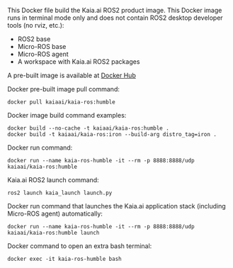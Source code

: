 This Docker file build the Kaia.ai ROS2 product image. This Docker image runs in terminal mode only and does not contain ROS2 desktop developer tools (no rviz, etc.):
- ROS2 base
- Micro-ROS base
- Micro-ROS agent
- A workspace with Kaia.ai ROS2 packages

A pre-built image is available at [Docker Hub](https://hub.docker.com/r/kaiaai/kaia-ros)

Docker pre-built image pull command:
```
docker pull kaiaai/kaia-ros:humble
```

Docker image build command examples:
```
docker build --no-cache -t kaiaai/kaia-ros:humble .
docker build -t kaiaai/kaia-ros:iron --build-arg distro_tag=iron .
```

Docker run command:
```
docker run --name kaia-ros-humble -it --rm -p 8888:8888/udp kaiaai/kaia-ros:humble
```

Kaia.ai ROS2 launch command:
```
ros2 launch kaia_launch launch.py
```

Docker run command that launches the Kaia.ai application stack (including Micro-ROS agent) automatically:
```
docker run --name kaia-ros-humble -it --rm -p 8888:8888/udp kaiaai/kaia-ros:humble launch
```

Docker command to open an extra bash terminal:
```
docker exec -it kaia-ros-humble bash
```
